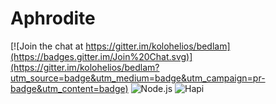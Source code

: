 # Aphrodite

[![Join the chat at https://gitter.im/kolohelios/bedlam](https://badges.gitter.im/Join%20Chat.svg)](https://gitter.im/kolohelios/bedlam?utm_source=badge&utm_medium=badge&utm_campaign=pr-badge&utm_content=badge)
![Node.js](https://img.shields.io/badge/Node.js-0.12.2-blue.svg "Node.js")
![Hapi](https://img.shields.io/badge/Hapi-8.4.0-green.svg "Hapi")
